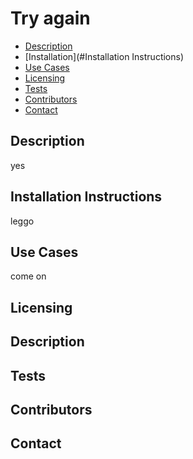 # Try again
  * [Description](#Description)
  * [Installation](#Installation Instructions)
  * [Use Cases](#UseCases)
  * [Licensing](#Licensing)
  * [Tests](#Tests)
  * [Contributors](#Contributors)
  * [Contact](#Contact)
  
  ## Description
yes
  ## Installation Instructions
  leggo

  ## Use Cases
  come on

  ## Licensing

  ## Description

  ## Tests

  ## Contributors

  ## Contact
